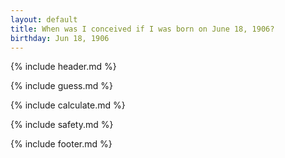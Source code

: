 ```yaml
---
layout: default
title: When was I conceived if I was born on June 18, 1906?
birthday: Jun 18, 1906
---
```


{% include header.md %}

{% include guess.md %}

{% include calculate.md %}

{% include safety.md %}

{% include footer.md %}



